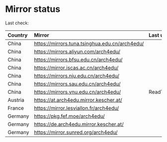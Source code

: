 <script src="./time.js"></script>
# Mirror status
Last check: <script type="text/javascript">localize(1690255092.7028694);</script>

|Country|Mirror|Last update|
|:------|:-----|:----------|
|China|https://mirrors.tuna.tsinghua.edu.cn/arch4edu/|<script type="text/javascript">localize(1690223512);</script>|
|China|https://mirrors.aliyun.com/arch4edu/|<script type="text/javascript">localize(1690180277);</script>|
|China|https://mirrors.bfsu.edu.cn/arch4edu/|<script type="text/javascript">localize(1690223512);</script>|
|China|https://mirror.iscas.ac.cn/arch4edu/|<script type="text/javascript">localize(1690223512);</script>|
|China|https://mirrors.nju.edu.cn/arch4edu/|<script type="text/javascript">localize(1690223512);</script>|
|China|https://mirrors.sau.edu.cn/arch4edu/|<script type="text/javascript">localize(1690223512);</script>|
|China|https://mirrors.ynu.edu.cn/arch4edu/|ReadTimeout|
|Austria|https://at.arch4edu.mirror.kescher.at/|<script type="text/javascript">localize(1690223512);</script>|
|France|https://mirror.lesviallon.fr/arch4edu/|<script type="text/javascript">localize(1689402753);</script>|
|Germany|https://pkg.fef.moe/arch4edu/|<script type="text/javascript">localize(1690223512);</script>|
|Germany|https://de.arch4edu.mirror.kescher.at/|<script type="text/javascript">localize(1690223512);</script>|
|Germany|https://mirror.sunred.org/arch4edu/|<script type="text/javascript">localize(1690223512);</script>|

<script src="./tablefilter/tablefilter.js"></script>
<script src="./table.js"></script>